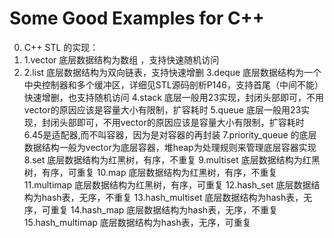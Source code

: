 # Some Good Examples for C++


0. C++ STL 的实现：
0. 1.vector  底层数据结构为数组 ，支持快速随机访问
0. 2.list    底层数据结构为双向链表，支持快速增删
3.deque   底层数据结构为一个中央控制器和多个缓冲区，详细见STL源码剖析P146，支持首尾（中间不能）快速增删，也支持随机访问
4.stack   底层一般用23实现，封闭头部即可，不用vector的原因应该是容量大小有限制，扩容耗时
5.queue   底层一般用23实现，封闭头部即可，不用vector的原因应该是容量大小有限制，扩容耗时
6.45是适配器,而不叫容器，因为是对容器的再封装
7.priority_queue 的底层数据结构一般为vector为底层容器，堆heap为处理规则来管理底层容器实现
8.set       底层数据结构为红黑树，有序，不重复
9.multiset  底层数据结构为红黑树，有序，可重复 
10.map      ﻿﻿﻿﻿底层数据结构为红黑树，有序，不重复
11.multimap 底层数据结构为红黑树，有序，可重复
12.hash_set ﻿﻿﻿﻿底层数据结构为hash表，无序，不重复
13.hash_multiset 底层数据结构为hash表，无序，可重复 
14.hash_map      ﻿﻿﻿﻿底层数据结构为hash表，无序，不重复
15.hash_multimap 底层数据结构为hash表，无序，可重复
